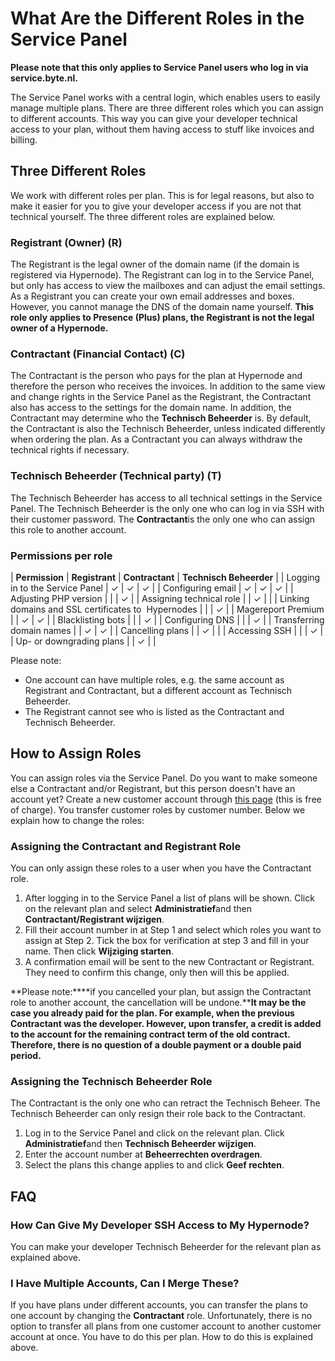 <!-- source: https://support.hypernode.com/en/hypernode/tools/what-are-the-different-roles-in-the-service-panel-and-what-is-the-difference-between-them/ -->
# What Are the Different Roles in the Service Panel

**Please note that this only applies to Service Panel users who log in via service.byte.nl.**

The Service Panel works with a central login, which enables users to easily manage multiple plans. There are three different roles which you can assign to different accounts. This way you can give your developer technical access to your plan, without them having access to stuff like invoices and billing.


Three Different Roles
---------------------

We work with different roles per plan. This is for legal reasons, but also to make it easier for you to give your developer access if you are not that technical yourself. The three different roles are explained below.

### Registrant (Owner) (R)

The Registrant is the legal owner of the domain name (if the domain is registered via Hypernode). The Registrant can log in to the Service Panel, but only has access to view the mailboxes and can adjust the email settings. As a Registrant you can create your own email addresses and boxes. However, you cannot manage the DNS of the domain name yourself. **This role only applies to Presence (Plus) plans, the Registrant is not the legal owner of a Hypernode.**

### Contractant (Financial Contact) (C)

The Contractant is the person who pays for the plan at Hypernode and therefore the person who receives the invoices. In addition to the same view and change rights in the Service Panel as the Registrant, the Contractant also has access to the settings for the domain name. In addition, the Contractant may determine who the **Technisch Beheerder** is. By default, the Contractant is also the Technisch Beheerder, unless indicated differently when ordering the plan. As a Contractant you can always withdraw the technical rights if necessary.

### Technisch Beheerder (Technical party) (T)

The Technisch Beheerder has access to all technical settings in the Service Panel. The Technisch Beheerder is the only one who can log in via SSH with their customer password. The **Contractant**is the only one who can assign this role to another account.

### Permissions per role

| **Permission** | **Registrant** | **Contractant** | **Technisch Beheerder** |
| Logging in to the Service Panel | ✓ | ✓ | ✓ |
| Configuring email | ✓ | ✓ | ✓ |
| Adjusting PHP version |  |  | ✓ |
| Assigning technical role |  | ✓ |  |
| Linking domains and SSL certificates to  Hypernodes |  |  | ✓ |
| Magereport Premium |  | ✓ | ✓ |
| Blacklisting bots |  |  | ✓ |
| Configuring DNS |  |  | ✓ |
| Transferring domain names |  | ✓ | ✓ |
| Cancelling plans |  | ✓ |  |
| Accessing SSH |  |  | ✓ |
| Up- or downgrading plans |  | ✓ |  |

Please note:

* One account can have multiple roles, e.g. the same account as Registrant and Contractant, but a different account as Technisch Beheerder.
* The Registrant cannot see who is listed as the Contractant and Technisch Beheerder.

How to Assign Roles
-------------------

You can assign roles via the Service Panel. Do you want to make someone else a Contractant and/or Registrant, but this person doesn't have an account yet? Create a new customer account through [this page](https://auth.byte.nl/account/register/?next=) (this is free of charge). You transfer customer roles by customer number. Below we explain how to change the roles:

### Assigning the Contractant and Registrant Role

You can only assign these roles to a user when you have the Contractant role.

1. After logging in to the Service Panel a list of plans will be shown. Click on the relevant plan and select **Administratief**and then **Contractant/Registrant wijzigen**.
2. Fill their account number in at Step 1 and select which roles you want to assign at Step 2. Tick the box for verification at step 3 and fill in your name. Then click **Wijziging starten**.
3. A confirmation email will be sent to the new Contractant or Registrant. They need to confirm this change, only then will this be applied.

**Please note:****if you cancelled your plan, but assign the Contractant role to another account, the cancellation will be undone.****It may be the case you already paid for the plan. For example, when the previous Contractant was the developer. However, upon transfer, a credit is added to the account for the remaining contract term of the old contract. Therefore, there is no question of a double payment or a double paid period.**

### Assigning the Technisch Beheerder Role

The Contractant is the only one who can retract the Technisch Beheer. The Technisch Beheerder can only resign their role back to the Contractant.

1. Log in to the Service Panel and click on the relevant plan. Click **Administratief**and then **Technisch Beheerder wijzigen**.
2. Enter the account number at **Beheerrechten overdragen**.
3. Select the plans this change applies to and click **Geef rechten**.

FAQ
---

### How Can Give My Developer SSH Access to My Hypernode?

You can make your developer Technisch Beheerder for the relevant plan as explained above. 

### I Have Multiple Accounts, Can I Merge These?

If you have plans under different accounts, you can transfer the plans to one account by changing the **Contractant** role. Unfortunately, there is no option to transfer all plans from one customer account to another customer account at once. You have to do this per plan. How to do this is explained above.
